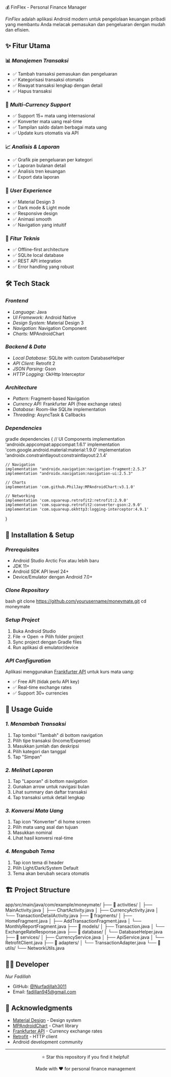 💰 FinFlex - Personal Finance Manager

*FinFlex* adalah aplikasi Android modern untuk pengelolaan keuangan pribadi yang membantu Anda melacak pemasukan dan pengeluaran dengan mudah dan efisien.

## ✨ Fitur Utama

### 📊 *Manajemen Transaksi*
- ✅ Tambah transaksi pemasukan dan pengeluaran
- ✅ Kategorisasi transaksi otomatis
- ✅ Riwayat transaksi lengkap dengan detail
- ✅ Hapus transaksi

### 💱 *Multi-Currency Support*
- ✅ Support 15+ mata uang internasional
- ✅ Konverter mata uang real-time
- ✅ Tampilan saldo dalam berbagai mata uang
- ✅ Update kurs otomatis via API

### 📈 *Analisis & Laporan*
- ✅ Grafik pie pengeluaran per kategori
- ✅ Laporan bulanan detail
- ✅ Analisis tren keuangan
- ✅ Export data laporan

### 🎨 *User Experience*
- ✅ Material Design 3
- ✅ Dark mode & Light mode
- ✅ Responsive design
- ✅ Animasi smooth
- ✅ Navigation yang intuitif

### 🔧 *Fitur Teknis*
- ✅ Offline-first architecture
- ✅ SQLite local database
- ✅ REST API integration
- ✅ Error handling yang robust

## 🛠 Tech Stack

### *Frontend*
- *Language:* Java
- *UI Framework:* Android Native
- *Design System:* Material Design 3
- *Navigation:* Navigation Component
- *Charts:* MPAndroidChart

### *Backend & Data*
- *Local Database:* SQLite with custom DatabaseHelper
- *API Client:* Retrofit 2
- *JSON Parsing:* Gson
- *HTTP Logging:* OkHttp Interceptor

### *Architecture*
- *Pattern:* Fragment-based Navigation
- *Currency API:* Frankfurter API (free exchange rates)
- *Database:* Room-like SQLite implementation
- *Threading:* AsyncTask & Callbacks

### *Dependencies*
gradle
dependencies {
    // UI Components
    implementation 'androidx.appcompat:appcompat:1.6.1'
    implementation 'com.google.android.material:material:1.9.0'
    implementation 'androidx.constraintlayout:constraintlayout:2.1.4'
    
    // Navigation
    implementation "androidx.navigation:navigation-fragment:2.5.3"
    implementation "androidx.navigation:navigation-ui:2.5.3"
    
    // Charts
    implementation 'com.github.PhilJay:MPAndroidChart:v3.1.0'
    
    // Networking
    implementation 'com.squareup.retrofit2:retrofit:2.9.0'
    implementation 'com.squareup.retrofit2:converter-gson:2.9.0'
    implementation 'com.squareup.okhttp3:logging-interceptor:4.9.1'
}


## 🚀 Installation & Setup

### *Prerequisites*
- Android Studio Arctic Fox atau lebih baru
- JDK 11+
- Android SDK API level 24+
- Device/Emulator dengan Android 7.0+

### *Clone Repository*
bash
git clone https://github.com/yourusername/moneymate.git
cd moneymate


### *Setup Project*
1. Buka Android Studio
2. File → Open → Pilih folder project
3. Sync project dengan Gradle files
4. Run aplikasi di emulator/device

### *API Configuration*
Aplikasi menggunakan [Frankfurter API](https://frankfurter.app/) untuk kurs mata uang:
- ✅ Free API (tidak perlu API key)
- ✅ Real-time exchange rates
- ✅ Support 30+ currencies

## 📖 Usage Guide

### *1. Menambah Transaksi*

1. Tap tombol "Tambah" di bottom navigation
2. Pilih tipe transaksi (Income/Expense)
3. Masukkan jumlah dan deskripsi
4. Pilih kategori dan tanggal
5. Tap "Simpan"


### *2. Melihat Laporan*

1. Tap "Laporan" di bottom navigation
2. Gunakan arrow untuk navigasi bulan
3. Lihat summary dan daftar transaksi
4. Tap transaksi untuk detail lengkap


### *3. Konversi Mata Uang*

1. Tap icon "Konverter" di home screen
2. Pilih mata uang asal dan tujuan
3. Masukkan nominal
4. Lihat hasil konversi real-time


### *4. Mengubah Tema*

1. Tap icon tema di header
2. Pilih Light/Dark/System Default
3. Tema akan berubah secara otomatis


## 🏗 Project Structure


app/src/main/java/com/example/moneymate/
├── 📁 activities/
│   ├── MainActivity.java
│   ├── ChartActivity.java
│   ├── CurrencyActivity.java
│   └── TransactionDetailActivity.java
├── 📁 fragments/
│   ├── HomeFragment.java
│   ├── AddTransactionFragment.java
│   └── MonthlyReportFragment.java
├── 📁 models/
│   ├── Transaction.java
│   └── ExchangeRateResponse.java
├── 📁 database/
│   └── DatabaseHelper.java
├── 📁 services/
│   ├── CurrencyService.java
│   ├── ApiService.java
│   └── RetrofitClient.java
├── 📁 adapters/
│   └── TransactionAdapter.java
└── 📁 utils/
    └── NetworkUtils.java



## 👨‍💻 Developer

*Nur Fadillah*
- GitHub: [@Nurfadillah3011](https://github.com/Nurfadillah3011)
- Email: fadillan945@gmail.com

## 🙏 Acknowledgments

- [Material Design](https://material.io/) - Design system
- [MPAndroidChart](https://github.com/PhilJay/MPAndroidChart) - Chart library
- [Frankfurter API](https://frankfurter.app/) - Currency exchange rates
- [Retrofit](https://square.github.io/retrofit/) - HTTP client
- Android development community

---

<div align="center">
  <p>⭐ Star this repository if you find it helpful!</p>
  <p>Made with ❤ for personal finance management</p>
</div>

